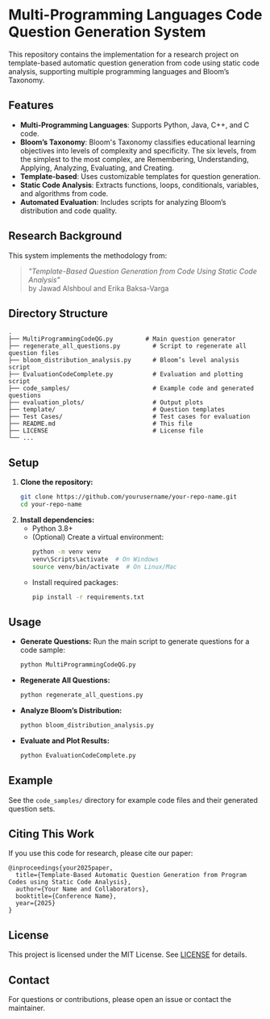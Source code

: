 # Multi-Programming Languages Code Question Generation System

This repository contains the implementation for a research project on template-based automatic question generation from code using static code analysis, supporting multiple programming languages and Bloom’s Taxonomy.

## Features
- **Multi-Programming Languages**: Supports Python, Java, C++, and C code.
- **Bloom’s Taxonomy**: Bloom's Taxonomy classifies educational learning objectives into levels of complexity and specificity. The six levels, from the simplest to the most complex, are Remembering, Understanding, Applying, Analyzing, Evaluating, and Creating.  
- **Template-based**: Uses customizable templates for question generation.
- **Static Code Analysis**: Extracts functions, loops, conditionals, variables, and algorithms from code.
- **Automated Evaluation**: Includes scripts for analyzing Bloom’s distribution and code quality.

## Research Background
This system implements the methodology from:
> *"Template-Based Question Generation from Code Using Static Code Analysis"*  
> by Jawad Alshboul and Erika Baksa-Varga

## Directory Structure
```
.
├── MultiProgrammingCodeQG.py         # Main question generator
├── regenerate_all_questions.py         # Script to regenerate all question files
├── bloom_distribution_analysis.py      # Bloom’s level analysis script
├── EvaluationCodeComplete.py           # Evaluation and plotting script
├── code_samples/                       # Example code and generated questions
├── evaluation_plots/                   # Output plots
├── template/                           # Question templates
├── Test Cases/                         # Test cases for evaluation
├── README.md                           # This file
├── LICENSE                             # License file
└── ...
```

## Setup
1. **Clone the repository:**
   ```sh
   git clone https://github.com/yourusername/your-repo-name.git
   cd your-repo-name
   ```
2. **Install dependencies:**
   - Python 3.8+
   - (Optional) Create a virtual environment:
     ```sh
     python -m venv venv
     venv\Scripts\activate  # On Windows
     source venv/bin/activate  # On Linux/Mac
     ```
   - Install required packages:
     ```sh
     pip install -r requirements.txt
     ```

## Usage
- **Generate Questions:**
  Run the main script to generate questions for a code sample:
  ```sh
  python MultiProgrammingCodeQG.py
  ```
- **Regenerate All Questions:**
  ```sh
  python regenerate_all_questions.py
  ```
- **Analyze Bloom’s Distribution:**
  ```sh
  python bloom_distribution_analysis.py
  ```
- **Evaluate and Plot Results:**
  ```sh
  python EvaluationCodeComplete.py
  ```

## Example
See the `code_samples/` directory for example code files and their generated question sets.

## Citing This Work
If you use this code for research, please cite our paper:
```
@inproceedings{your2025paper,
  title={Template-Based Automatic Question Generation from Program Codes using Static Code Analysis},
  author={Your Name and Collaborators},
  booktitle={Conference Name},
  year={2025}
}
```

## License
This project is licensed under the MIT License. See [LICENSE](LICENSE) for details.

## Contact
For questions or contributions, please open an issue or contact the maintainer.
